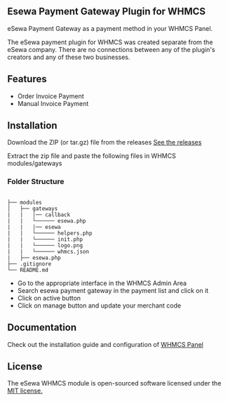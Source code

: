 ## Esewa Payment Gateway Plugin for WHMCS

eSewa Payment Gateway as a payment method in your WHMCS Panel.

The eSewa payment plugin for WHMCS was created separate from the eSewa company. There are no connections between any of the plugin's creators and any of these two businesses.

## Features

- Order Invoice Payment
- Manual Invoice Payment

## Installation

Download the ZIP (or tar.gz) file from the releases [See the releases](https://github.com/surazdott/esewa-whmcs-module/releases)

Extract the zip file and paste the following files in WHMCS modules/gateways

### Folder Structure

```

├── modules
│   ├── gateways
|   |   |── callback
|   |   └────── esewa.php
|   |   |── esewa
|   |   └────── helpers.php
|   |   └────── init.php
|   |   └────── logo.png
|   |   └────── whmcs.json
|	├── esewa.php
├── .gitignore
└── README.md
```

- Go to the appropriate interface in the WHMCS Admin Area
- Search esewa payment gateway in the payment list and click on it
- Click on active button
- Click on manage button and update your merchant code
   
## Documentation
Check out the installation guide and configuration of [WHMCS Panel](https://help.whmcs.com/m/setup/l/1075240-configuring-your-first-payment-gateway)

## License

The eSewa WHMCS module is open-sourced software licensed under the [MIT license.](https://opensource.org/license/mit/)
